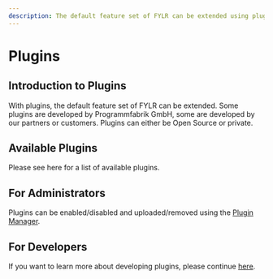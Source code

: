 ```yaml
---
description: The default feature set of FYLR can be extended using plugins.
---
```


# Plugins

## Introduction to Plugins

With plugins, the default feature set of FYLR can be extended. Some plugins are developed by Programmfabrik GmbH, some are developed by our partners or customers. Plugins can either be Open Source or private.



## Available Plugins

Please see here for a list of available plugins.



## For Administrators

Plugins can be enabled/disabled and uploaded/removed using the [Plugin Manager](for-administrators/plugin-manager.md).



## For Developers

If you want to learn more about developing plugins, please continue [here](for-developers/plugin.md).
